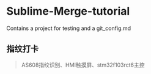 # Sublime-Merge-tutorial
Contains a project for testing and a git_config.md
## 指纹打卡
>AS608指纹识别、HMI触摸屏、stm32f103rct6主控
